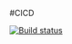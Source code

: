 #CICD

[![Build status](https://build.appcenter.ms/v0.1/apps/bef6d283-f687-429c-b3a2-7d2efe4e8435/branches/dev/badge)](https://appcenter.ms)
